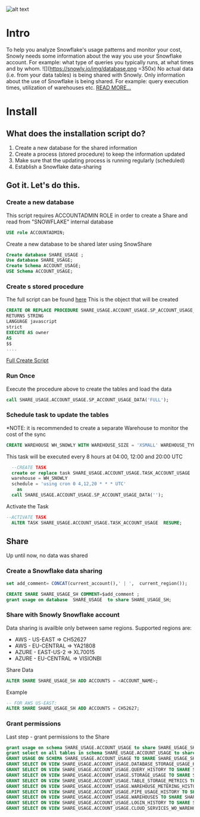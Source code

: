 ![alt text](https://snowly.io/img/svg/snowly_logo_beta.svg "Snowly.io")

# Intro
To help you analyze Snowflake's usage patterns and monitor your cost, Snowly needs some information about the way you use your Snowflake account. For example: what type of queries you typically runs, at what times and by whom.
![](https://snowly.io/img/database.png =350x)
No actual data (i.e. from your data tables) is being shared with Snowly. Only information about the use of Snowflake is being shared. For example: query execution times, utilization of warehouses etc.
[READ MORE...](https://snowly.io/how-to)

# Install
## What does the installation script do?
1. Create a new database for the shared information
2. Create a process (stored procedure) to keep the information updated
3. Make sure that the updating process is running regularly (scheduled)
4. Establish a Snowflake data-sharing


## Got it. Let's do this.

### Create a new database
This script requires ACCOUNTADMIN ROLE in order to create a Share and read from "SNOWFLAKE" internal database
```sql
USE role ACCOUNTADMIN;
```

Create a new database to be shared later using SnowShare
```sql
Create database SHARE_USAGE ;
Use database SHARE_USAGE;
Create Schema ACCOUNT_USAGE;
USE Schema ACCOUNT_USAGE;

```

### Create s stored procedure
The full script can be found [here](/SP_ACCOUNT_USAGE_DATA.md)
This is the object that will be created
```sql
CREATE OR REPLACE PROCEDURE SHARE_USAGE.ACCOUNT_USAGE.SP_ACCOUNT_USAGE_DATA(LOAD_METHOD STRING)
RETURNS STRING
LANGUAGE javascript
strict
EXECUTE AS owner
AS
$$ 
.... 
```
 [Full Create Script](/SP_ACCOUNT_USAGE_DATA.md)


### Run Once
Execute the procedure above to create the tables and load the data
```sql
call SHARE_USAGE.ACCOUNT_USAGE.SP_ACCOUNT_USAGE_DATA('FULL');
```


### Schedule task to update the tables 

*NOTE: it is recommended to create a separate Warehouse to monitor the cost of the sync
```sql
CREATE WAREHOUSE WH_SNOWLY WITH WAREHOUSE_SIZE = 'XSMALL' WAREHOUSE_TYPE = 'STANDARD' AUTO_SUSPEND = 60 AUTO_RESUME = TRUE;
```
This task will be executed every 8 hours at 04:00, 12:00 and 20:00 UTC
```sql
  --CREATE TASK
  create or replace task SHARE_USAGE.ACCOUNT_USAGE.TASK_ACCOUNT_USAGE
  warehouse = WH_SNOWLY
  schedule = 'using cron 0 4,12,20 * * * UTC'
    as
  call SHARE_USAGE.ACCOUNT_USAGE.SP_ACCOUNT_USAGE_DATA('');
```

Activate the Task
```sql
--ACTIVATE TASK
  ALTER TASK SHARE_USAGE.ACCOUNT_USAGE.TASK_ACCOUNT_USAGE  RESUME;
```


## Share
Up until now, no data was shared

### Create a Snowflake data sharing

```sql
set add_comment= CONCAT(current_account(),' | ',  current_region());

CREATE SHARE SHARE_USAGE_SH COMMENT=$add_comment ;
grant usage on database  SHARE_USAGE  to share SHARE_USAGE_SH;
```

### Share with Snowly Snowflake account
Data sharing is availble only between same regions.
Supported regions are:

* AWS - US-EAST => CH52627
* AWS - EU-CENTRAL => YA21808
* AZURE - EAST-US-2 => XL70015
* AZURE - EU-CENTRAL => VISIONBI

Share Data
```sql
ALTER SHARE SHARE_USAGE_SH ADD ACCOUNTS = <ACCOUNT_NAME>;
```
Example
```sql
-- FOR AWS US-EAST:
ALTER SHARE SHARE_USAGE_SH ADD ACCOUNTS = CH52627;
```

### Grant permissions
Last step - grant permissions to the Share
```sql
grant usage on schema SHARE_USAGE.ACCOUNT_USAGE to share SHARE_USAGE_SH;
grant select on all tables in schema SHARE_USAGE.ACCOUNT_USAGE to share SHARE_USAGE_SH;
GRANT USAGE ON SCHEMA SHARE_USAGE.ACCOUNT_USAGE TO SHARE SHARE_USAGE_SH;
GRANT SELECT ON VIEW SHARE_USAGE.ACCOUNT_USAGE.DATABASE_STORAGE_USAGE_HISTORY TO SHARE SHARE_USAGE_SH;
GRANT SELECT ON VIEW SHARE_USAGE.ACCOUNT_USAGE.QUERY_HISTORY TO SHARE SHARE_USAGE_SH;
GRANT SELECT ON VIEW SHARE_USAGE.ACCOUNT_USAGE.STORAGE_USAGE TO SHARE SHARE_USAGE_SH;
GRANT SELECT ON VIEW SHARE_USAGE.ACCOUNT_USAGE.TABLE_STORAGE_METRICS TO SHARE SHARE_USAGE_SH;
GRANT SELECT ON VIEW SHARE_USAGE.ACCOUNT_USAGE.WAREHOUSE_METERING_HISTORY TO SHARE SHARE_USAGE_SH;
GRANT SELECT ON VIEW SHARE_USAGE.ACCOUNT_USAGE.PIPE_USAGE_HISTORY TO SHARE SHARE_USAGE_SH;
GRANT SELECT ON VIEW SHARE_USAGE.ACCOUNT_USAGE.WAREHOUSES TO SHARE SHARE_USAGE_SH;
GRANT SELECT ON VIEW SHARE_USAGE.ACCOUNT_USAGE.LOGIN_HISTORY TO SHARE SHARE_USAGE_SH;
GRANT SELECT ON VIEW SHARE_USAGE.ACCOUNT_USAGE.CLOUD_SERVICES_WO_WAREHOUSE_SIZE TO SHARE SHARE_USAGE_SH;
```





